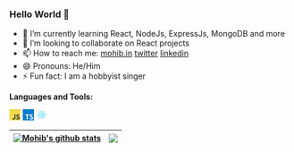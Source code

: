 ### Hello World 👋

- 🌱 I’m currently learning React, NodeJs, ExpressJs, MongoDB and more
- 👯 I’m looking to collaborate on React projects
- 📫 How to reach me: [mohib.in](https://mohib.in) [twitter](https://twitter.com/mohibkay) [linkedin](https://www.linkedin.com/in/mohibkay)
- 😄 Pronouns: He/Him
- ⚡ Fun fact: I am a hobbyist singer

**Languages and Tools:**

<code><img height="20" src="https://raw.githubusercontent.com/github/explore/80688e429a7d4ef2fca1e82350fe8e3517d3494d/topics/javascript/javascript.png"></code>
<code><img height="20" src="https://raw.githubusercontent.com/github/explore/80688e429a7d4ef2fca1e82350fe8e3517d3494d/topics/typescript/typescript.png"></code>
<code><img height="20" src="https://raw.githubusercontent.com/github/explore/80688e429a7d4ef2fca1e82350fe8e3517d3494d/topics/react/react.png"></code>

| <a href="https://github.com/mohibkay/github-readme-stats"><img align="center" src="https://github-readme-stats.vercel.app/api?username=mohibkay&show_icons=true&include_all_commits=true&theme=buefy&hide_border=true" alt="Mohib's github stats" /></a> | <a href="https://github.com/mohibkay/github-readme-stats"><img align="center" src="https://github-readme-stats.vercel.app/api/top-langs/?username=mohibkay&layout=compact&theme=buefy&hide_border=true" /></a> |
| ----------------------------------------------------------------------------------------------------------------------------------------------------------------------------------------------------------------------------------------------------- | ---------------------------------------------------------------------------------------------------------------------------------------------------------------------------------------------------------- |

